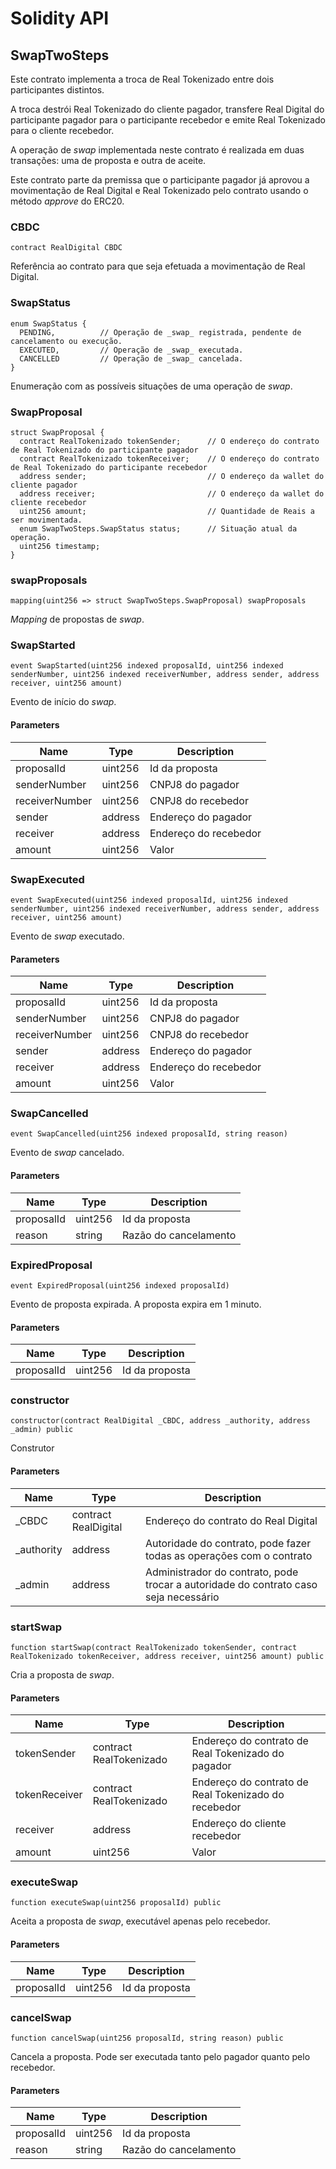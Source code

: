 # Solidity API

## SwapTwoSteps

Este contrato implementa a troca de Real Tokenizado entre dois participantes distintos.

A troca destrói Real Tokenizado do cliente pagador, transfere Real Digital do participante pagador para o participante recebedor e emite Real Tokenizado para o cliente recebedor.

A operação de _swap_ implementada neste contrato é realizada em duas transações: uma de proposta e outra de aceite.

Este contrato parte da premissa que o participante pagador já aprovou a movimentação
de Real Digital e Real Tokenizado pelo contrato usando o método _approve_ do ERC20.

### CBDC

```solidity
contract RealDigital CBDC
```

Referência ao contrato para que seja efetuada a movimentação de Real Digital.

### SwapStatus

```solidity
enum SwapStatus {
  PENDING,          // Operação de _swap_ registrada, pendente de cancelamento ou execução.
  EXECUTED,         // Operação de _swap_ executada.
  CANCELLED         // Operação de _swap_ cancelada.
}
```

Enumeração com as possíveis situações de uma operação de _swap_.

### SwapProposal

```solidity
struct SwapProposal {
  contract RealTokenizado tokenSender;      // O endereço do contrato de Real Tokenizado do participante pagador
  contract RealTokenizado tokenReceiver;    // O endereço do contrato de Real Tokenizado do participante recebedor
  address sender;                           // O endereço da wallet do cliente pagador
  address receiver;                         // O endereço da wallet do cliente recebedor
  uint256 amount;                           // Quantidade de Reais a ser movimentada.
  enum SwapTwoSteps.SwapStatus status;      // Situação atual da operação.
  uint256 timestamp;
}
```

### swapProposals

```solidity
mapping(uint256 => struct SwapTwoSteps.SwapProposal) swapProposals
```

_Mapping_ de propostas de _swap_.

### SwapStarted

```solidity
event SwapStarted(uint256 indexed proposalId, uint256 indexed senderNumber, uint256 indexed receiverNumber, address sender, address receiver, uint256 amount)
```

Evento de início do _swap_.

#### Parameters

| Name | Type | Description |
| ---- | ---- | ----------- |
| proposalId | uint256 | Id da proposta |
| senderNumber | uint256 | CNPJ8 do pagador |
| receiverNumber | uint256 | CNPJ8 do recebedor |
| sender | address | Endereço do pagador |
| receiver | address | Endereço do recebedor |
| amount | uint256 | Valor |

### SwapExecuted

```solidity
event SwapExecuted(uint256 indexed proposalId, uint256 indexed senderNumber, uint256 indexed receiverNumber, address sender, address receiver, uint256 amount)
```

Evento de _swap_ executado.

#### Parameters

| Name | Type | Description |
| ---- | ---- | ----------- |
| proposalId | uint256 | Id da proposta |
| senderNumber | uint256 | CNPJ8 do pagador |
| receiverNumber | uint256 | CNPJ8 do recebedor |
| sender | address | Endereço do pagador |
| receiver | address | Endereço do recebedor |
| amount | uint256 | Valor |

### SwapCancelled

```solidity
event SwapCancelled(uint256 indexed proposalId, string reason)
```

Evento de _swap_ cancelado.

#### Parameters

| Name | Type | Description |
| ---- | ---- | ----------- |
| proposalId | uint256 | Id da proposta |
| reason | string | Razão do cancelamento |

### ExpiredProposal

```solidity
event ExpiredProposal(uint256 indexed proposalId)
```

Evento de proposta expirada. A proposta expira em 1 minuto.

#### Parameters

| Name | Type | Description |
| ---- | ---- | ----------- |
| proposalId | uint256 | Id da proposta |

### constructor

```solidity
constructor(contract RealDigital _CBDC, address _authority, address _admin) public
```

Construtor

#### Parameters

| Name | Type | Description |
| ---- | ---- | ----------- |
| _CBDC | contract RealDigital | Endereço do contrato do Real Digital |
| _authority | address | Autoridade do contrato, pode fazer todas as operações com o contrato |
| _admin | address | Administrador do contrato, pode trocar a autoridade do contrato caso seja necessário |

### startSwap

```solidity
function startSwap(contract RealTokenizado tokenSender, contract RealTokenizado tokenReceiver, address receiver, uint256 amount) public
```

Cria a proposta de _swap_.

#### Parameters

| Name | Type | Description |
| ---- | ---- | ----------- |
| tokenSender | contract RealTokenizado | Endereço do contrato de Real Tokenizado do pagador |
| tokenReceiver | contract RealTokenizado | Endereço do contrato de Real Tokenizado do recebedor |
| receiver | address | Endereço do cliente recebedor |
| amount | uint256 | Valor |

### executeSwap

```solidity
function executeSwap(uint256 proposalId) public
```

Aceita a proposta de _swap_, executável apenas pelo recebedor.

#### Parameters

| Name | Type | Description |
| ---- | ---- | ----------- |
| proposalId | uint256 | Id da proposta |

### cancelSwap

```solidity
function cancelSwap(uint256 proposalId, string reason) public
```

Cancela a proposta. Pode ser executada tanto pelo pagador quanto pelo recebedor.

#### Parameters

| Name | Type | Description |
| ---- | ---- | ----------- |
| proposalId | uint256 | Id da proposta |
| reason | string | Razão do cancelamento |

